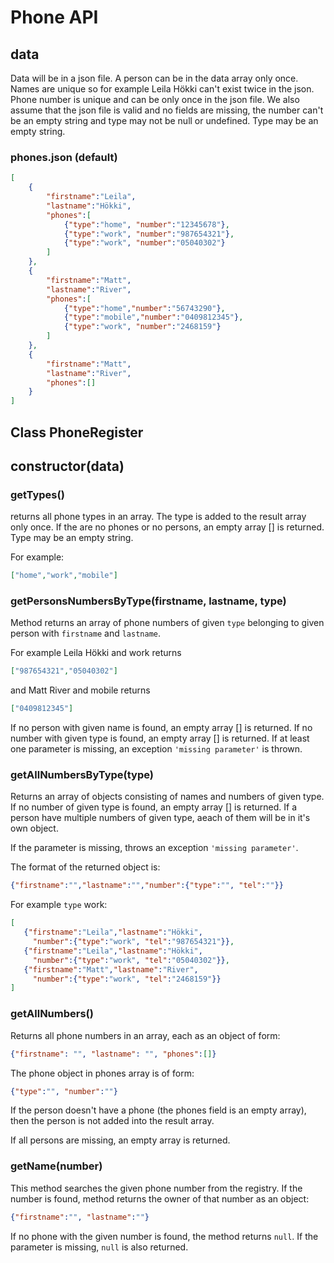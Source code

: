 # Phone API

## data
Data will be in a json file. A person can be in the data array only once. Names are unique so for example Leila Hökki can't exist twice in the json. Phone number is unique and can be only once in the json file. We also assume that the json file is valid and no fields are missing, the number can't be an empty string and type may not be null or undefined. 
Type may be an empty string.

### phones.json (default)

```json
[
    {
        "firstname":"Leila",
        "lastname":"Hökki",
        "phones":[
            {"type":"home", "number":"12345678"},
            {"type":"work", "number":"987654321"},
            {"type":"work", "number":"05040302"}
        ]
    },
    {
        "firstname":"Matt",
        "lastname":"River",
        "phones":[
            {"type":"home","number":"56743290"},
            {"type":"mobile","number":"0409812345"},
            {"type":"work", "number":"2468159"}
        ]
    },
    {
        "firstname":"Matt",
        "lastname":"River",
        "phones":[]
    }
]
```

## Class PhoneRegister

## **constructor(data)**




### **getTypes()**

returns all phone types in an array. The type is added to the result array only once. If the are no phones or no persons, an empty array [] is returned. Type may be an empty string.

For example:

```json
["home","work","mobile"]
```

### **getPersonsNumbersByType(firstname, lastname, type)**

Method returns an array of phone numbers of given `type` belonging to given person with `firstname` and `lastname`.

For example Leila Hökki and work returns
```json
["987654321","05040302"]
```

and Matt River and mobile returns
```json
["0409812345"]
```

If  no person with given name is found, an empty array [] is returned.
If no number with given type is found, an empty array [] is returned.
If at least one parameter is missing, an exception `'missing parameter'` is thrown.

### **getAllNumbersByType(type)**

Returns an array of objects consisting of names and numbers of given type. If no number of given type is found, an empty array [] is returned. If a person have multiple numbers of given type, aeach of them will be in it's own object.

If the parameter is missing, throws an exception `'missing parameter'`.

The format of the returned object is:

```json
{"firstname":"","lastname":"","number":{"type":"", "tel":""}}
```

For example `type` work:

```json
[
   {"firstname":"Leila","lastname":"Hökki",
     "number":{"type":"work", "tel":"987654321"}},
   {"firstname":"Leila","lastname":"Hökki",
     "number":{"type":"work", "tel":"05040302"}},
   {"firstname":"Matt","lastname":"River",
     "number":{"type":"work", "tel":"2468159"}}
]
```

### **getAllNumbers()**

Returns all phone numbers in an array, each as an object of form:
```json
{"firstname": "", "lastname": "", "phones":[]}
```
The phone object in phones array is of form:
```json
{"type":"", "number":""}
```

If the person doesn't have a phone (the phones field is an empty array), then the person is not added into the result array.

If all persons are missing, an empty array is returned.


### **getName(number)**

This method searches the given phone number from the registry. If the number is found, method returns the owner of that number as an object:

```json
{"firstname":"", "lastname":""}
```
If no phone with the given number is found, the method returns `null`.
If the parameter is missing, `null` is also returned.